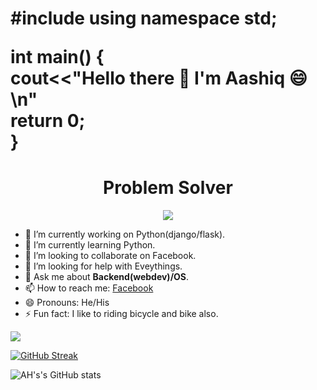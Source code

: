 <h1>
 
#include <iostream>
using namespace std;

int main() { <br>
  cout<<"Hello there 👋 I'm Aashiq 😄\n" <br>
  return 0;<br>
}
</h1>
<h1 align="center">
Problem Solver
</h3>

<p align="center"><img src="https://komarev.com/ghpvc/?username=AH-Aasiq&label=Profile%20views&color=0e75b6&style=flat"></p>							 

- 🔭 I’m currently working on Python(django/flask).
- 🌱 I’m currently learning Python.
- 👯 I’m looking to collaborate on Facebook.
- 🤔 I’m looking for help with Eveythings.
- 💬 Ask me about **Backend(webdev)/OS**.
- 📫 How to reach me: [Facebook](https://www.facebook.com/alachi.asiek)
- 😄 Pronouns: He/His
- ⚡ Fun fact: I like to riding bicycle and bike also.


<img src="https://github-readme-stats.vercel.app/api/top-langs?username=AH-Aashiq&show_icons=true&locale=en&layout=compact">

[![GitHub Streak](http://github-readme-streak-stats.herokuapp.com?user=AH-Aashiq&theme=tokyonight&hide_border=true&date_format=%5BY%20%5DM%20j)](https://git.io/streak-stats)

![AH's's GitHub stats](https://github-readme-stats.vercel.app/api?username=AH-Aashiq&show_icons=true&theme=radical)
